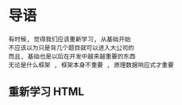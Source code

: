 # 导语
    有时候, 觉得我们应该重新学习, 从基础开始 
    不应该以为只是背几个题目就可以进入大公司的 
    而且, 基础也是以后在开发中越来越重要的东西
    无论是什么框架 , 框架本身不重要 , 原理数据响应式才重要

## 重新学习 HTML